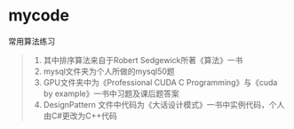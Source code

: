 # mycode
常用算法练习
> 1. 其中排序算法来自于Robert Sedgewick所著《算法》一书
> 2. mysql文件夹为个人所做的mysql50题
>2. GPU文件夹中为《Professional CUDA C Programming》与《cuda by example》一书中习题及课后题答案
> 4. DesignPattern 文件中代码为《大话设计模式》一书中实例代码，个人由C#更改为C++代码
